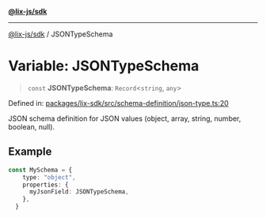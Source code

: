 [**@lix-js/sdk**](../README.md)

***

[@lix-js/sdk](../README.md) / JSONTypeSchema

# Variable: JSONTypeSchema

> `const` **JSONTypeSchema**: `Record`\<`string`, `any`\>

Defined in: [packages/lix-sdk/src/schema-definition/json-type.ts:20](https://github.com/opral/monorepo/blob/f6145848c50035d05b8b3729072a23a67228ebc3/packages/lix-sdk/src/schema-definition/json-type.ts#L20)

JSON schema definition for JSON values (object, array, string, number, boolean, null).

## Example

```ts
const MySchema = {
    type: "object",
    properties: {
      myJsonField: JSONTypeSchema,
    },
  }
```
